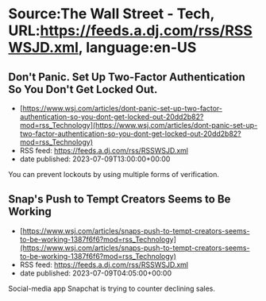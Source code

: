 # Source:The Wall Street - Tech, URL:https://feeds.a.dj.com/rss/RSSWSJD.xml, language:en-US

## Don't Panic. Set Up Two-Factor Authentication So You Don't Get Locked Out.
 - [https://www.wsj.com/articles/dont-panic-set-up-two-factor-authentication-so-you-dont-get-locked-out-20dd2b82?mod=rss_Technology](https://www.wsj.com/articles/dont-panic-set-up-two-factor-authentication-so-you-dont-get-locked-out-20dd2b82?mod=rss_Technology)
 - RSS feed: https://feeds.a.dj.com/rss/RSSWSJD.xml
 - date published: 2023-07-09T13:00:00+00:00

You can prevent lockouts by using multiple forms of verification.

## Snap's Push to Tempt Creators Seems to Be Working
 - [https://www.wsj.com/articles/snaps-push-to-tempt-creators-seems-to-be-working-1387f6f6?mod=rss_Technology](https://www.wsj.com/articles/snaps-push-to-tempt-creators-seems-to-be-working-1387f6f6?mod=rss_Technology)
 - RSS feed: https://feeds.a.dj.com/rss/RSSWSJD.xml
 - date published: 2023-07-09T04:05:00+00:00

Social-media app Snapchat is trying to counter declining sales.

